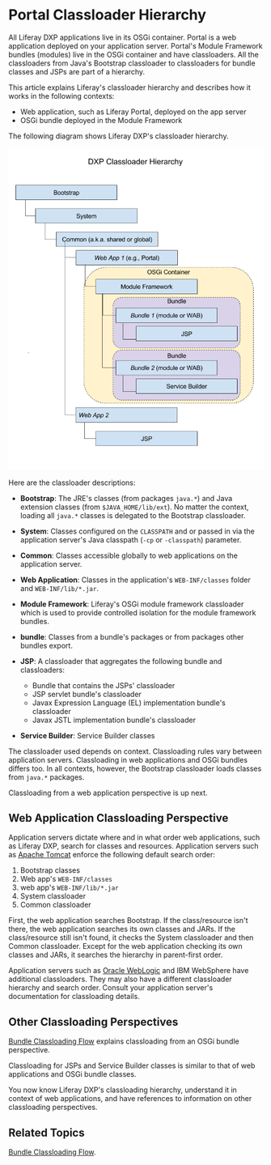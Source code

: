 # Portal Classloader Hierarchy

All Liferay DXP applications live in its OSGi container. Portal is a web  application deployed on your application server. Portal's Module Framework  bundles (modules) live in the OSGi container and have classloaders. All the classloaders from Java's Bootstrap classloader to classloaders for bundle  classes and JSPs are part of a hierarchy.

This article explains Liferay's classloader hierarchy and describes how it works in the following contexts:

* Web application, such as Liferay Portal, deployed on the app server
* OSGi bundle deployed in the Module Framework

The following diagram shows Liferay DXP's classloader hierarchy.

![Figure 1.0: Here is Liferay's classloader hierarchy.](./portal-classloader-hierarchy/images/01.png)

Here are the classloader descriptions:

* **Bootstrap**: The JRE's classes (from packages `java.*`) and Java  extension classes (from `$JAVA_HOME/lib/ext`). No matter the context, loading all `java.*` classes is delegated to the Bootstrap classloader.

* **System**: Classes configured on the `CLASSPATH` and or passed in via the application server's Java classpath (`-cp` or `-classpath`) parameter.

* **Common**: Classes accessible globally to web applications on the  application server.

* **Web Application**: Classes in the application's `WEB-INF/classes` folder and `WEB-INF/lib/*.jar`.

* **Module Framework**: Liferay's OSGi module framework classloader which is used to provide controlled isolation for the module framework bundles.

* **bundle**: Classes from a bundle's packages or from packages other bundles export.

* **JSP**: A classloader that aggregates the following bundle and classloaders:
  
    * Bundle that contains the JSPs' classloader
    * JSP servlet bundle's classloader
    * Javax Expression Language (EL) implementation bundle's classloader
    * Javax JSTL implementation bundle's classloader

* **Service Builder**: Service Builder classes

The classloader used depends on context. Classloading rules vary between application servers. Classloading in web applications and OSGi bundles differs  too. In all contexts, however, the Bootstrap classloader loads classes from  `java.*` packages.

Classloading from a web application perspective is up next.

## Web Application Classloading Perspective

Application servers dictate where and in what order web applications, such as  Liferay DXP, search for classes and resources. Application servers such as  [Apache Tomcat](https://tomcat.apache.org/tomcat-9.0-doc/class-loader-howto.html) enforce the following default search order:

1. Bootstrap classes
1. Web app's `WEB-INF/classes`
1. web app's `WEB-INF/lib/*.jar`
1. System classloader
1. Common classloader

First, the web application searches Bootstrap. If the class/resource isn't  there, the web application searches its own classes and JARs. If the class/resource still isn't found, it checks the System classloader and then  Common classloader. Except for the web application checking its own classes and  JARs, it searches the hierarchy in parent-first order.

Application servers such as [Oracle WebLogic](https://docs.oracle.com/cd/E19501-01/819-3659/beadf/index.html) and IBM WebSphere have additional classloaders. They may also have a different classloader hierarchy and search order. Consult your application server's documentation for classloading details.

## Other Classloading Perspectives

[Bundle Classloading Flow](./bundle-classloading-flow.md) explains classloading from an OSGi bundle perspective.

Classloading for JSPs and Service Builder classes is similar to that of web applications and OSGi bundle classes.

You now know Liferay DXP's classloading hierarchy, understand it in context of web applications, and have references to information on other classloading perspectives.

## Related Topics

[Bundle Classloading Flow](./bundle-classloading-flow.md).